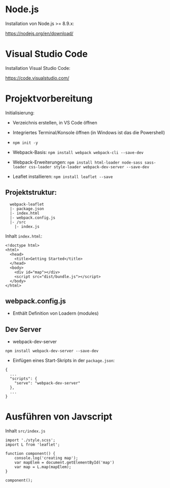 # Node.js

Installation von Node.js >= 8.9.x:

https://nodejs.org/en/download/ 

# Visual Studio Code

Installation Visual Studio Code:

https://code.visualstudio.com/

# Projektvorbereitung

Initialisierung:

* Verzeichnis erstellen, in VS Code öffnen
* Integriertes Terminal/Konsole öffnen (in Windows ist das die Powershell)
* `npm init -y`
* Webpack-Basis: `npm install webpack webpack-cli --save-dev`
* Webpack-Erweiterungen: `npm install html-loader node-sass sass-loader css-loader style-loader webpack-dev-server --save-dev`

* Leaflet installieren: `npm install leaflet --save`

## Projektstruktur:

```
  webpack-leaflet
  |- package.json
  |- index.html
  |- webpack.config.js
  |- /src
    |- index.js
```

Inhalt `index.html`:

```
<!doctype html>
<html>
  <head>
    <title>Getting Started</title>
  </head>
  <body>
    <div id="map"></div>
    <script src="dist/bundle.js"></script>
  </body>
</html>
```

## webpack.config.js

* Enthält Definition von Loadern (modules)

## Dev Server

* webpack-dev-server

`npm install webpack-dev-server --save-dev`

* Einfügen eines Start-Skripts in der `package.json`:

```
{
  ...
  "scripts": {
    "serve": "webpack-dev-server"
  },
  ...
}
```

# Ausführen von Javscript

Inhalt `src/index.js`
```
import './style.scss';
import L from 'leaflet';

function component() {
    console.log('creating map');
    var mapElem = document.getElementById('map')
    var map = L.map(mapElem);
}

component();
```
